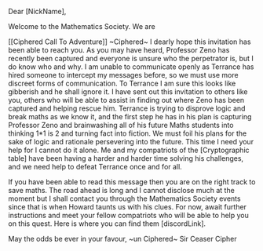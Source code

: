 Dear [NickName], 

Welcome to the Mathematics Society. We are 

[[Ciphered Call To Adventure]]
~Ciphered~ 
I dearly hope this invitation has been able to reach you. As you may have heard, Professor Zeno has recently been captured and everyone is unsure who the perpetrator is, but I do know who and why. 
I am unable to communicate openly as Terrance has hired someone to intercept my messages before, so we must use more discreet forms of communication. To Terrance I am sure this looks like gibberish and he shall ignore it. 
I have sent out this invitation to others like you, others who will be able to assist in finding out where Zeno has been captured and helping rescue him. Terrance is trying to disprove logic and break maths as we know it, and the first step he has in his plan is capturing Professor Zeno and brainwashing all of his future Maths students into thinking 1\*1 is 2 and turning fact into fiction. We must foil his plans for the sake of logic and rationale persevering into the future. 
This time I need your help for I cannot do it alone. Me and my compatriots of the [Cryptographic table] have been having a harder and harder time solving his challenges, and we need help to defeat Terrance once and for all. 

If you have been able to read this message then you are on the right track to save maths. The road ahead is long and I cannot disclose much at the moment but I shall contact you through the Mathematics Society events since that is when Howard taunts us with his clues. 
For now, await further instructions and meet your fellow compatriots who will be able to help you on this quest. Here is where you can find them [discordLink]. 

May the odds be ever in your favour, 
~un Ciphered~ 
Sir Ceaser Cipher
